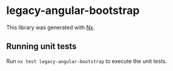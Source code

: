 # legacy-angular-bootstrap

This library was generated with [Nx](https://nx.dev).

## Running unit tests

Run `nx test legacy-angular-bootstrap` to execute the unit tests.
